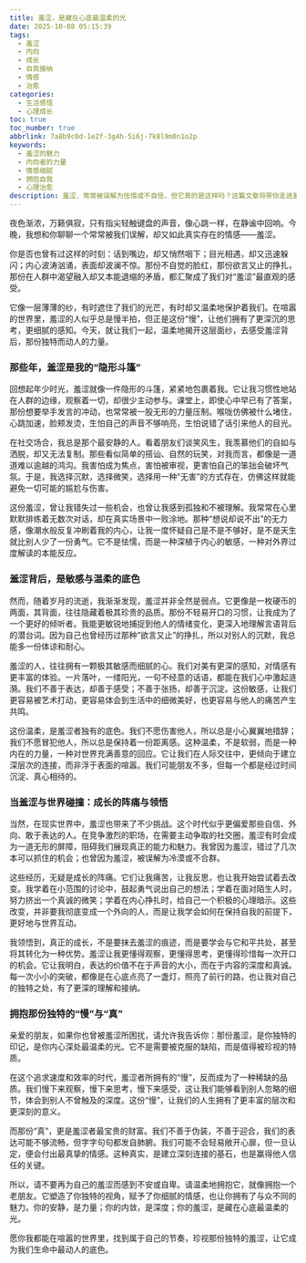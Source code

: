 ```yaml
---
title: 羞涩，是藏在心底最温柔的光
date: 2025-10-08 05:15:39
tags:
  - 羞涩
  - 内向
  - 成长
  - 自我接纳
  - 情感
  - 治愈
categories:
  - 生活感悟
  - 心理成长
toc: true
toc_number: true
abbrlink: 7a8b9c0d-1e2f-3g4h-5i6j-7k8l9m0n1o2p
keywords:
  - 羞涩的魅力
  - 内向者的力量
  - 情感细腻
  - 拥抱自我
  - 心理治愈
description: 羞涩，常常被误解为怯懦或不自信，但它真的是这样吗？这篇文章将带你走进羞涩的内心世界，感受那份敏感、温柔与深沉。它不是需要被克服的弱点，而是值得被珍视的独特底色。让我们一起，重新认识并温柔拥抱这份藏在心底最柔软的光芒。
---
```


夜色渐浓，万籁俱寂，只有指尖轻触键盘的声音，像心跳一样，在静谧中回响。今晚，我想和你聊聊一个常常被我们误解，却又如此真实存在的情感——羞涩。

你是否也曾有过这样的时刻：话到嘴边，却又悄然咽下；目光相遇，却又迅速躲闪；内心波涛汹涌，表面却波澜不惊。那份不自觉的脸红，那份欲言又止的挣扎，那份在人群中渴望融入却又本能退缩的矛盾，都汇聚成了我们对“羞涩”最直观的感受。

它像一层薄薄的纱，有时遮住了我们的光芒，有时却又温柔地保护着我们。在喧嚣的世界里，羞涩的人似乎总是慢半拍，但正是这份“慢”，让他们拥有了更深沉的思考，更细腻的感知。今天，就让我们一起，温柔地揭开这层面纱，去感受羞涩背后，那份独特而动人的力量。

### 那些年，羞涩是我的“隐形斗篷”

回想起年少时光，羞涩就像一件隐形的斗篷，紧紧地包裹着我。它让我习惯性地站在人群的边缘，观察着一切，却很少主动参与。课堂上，即使心中早已有了答案，那份想要举手发言的冲动，也常常被一股无形的力量压制。喉咙仿佛被什么堵住，心跳加速，脸颊发烫，生怕自己的声音不够响亮，生怕说错了话引来他人的目光。

在社交场合，我总是那个最安静的人。看着朋友们谈笑风生，我羡慕他们的自如与洒脱，却又无法复制。那些看似简单的搭讪、自然的玩笑，对我而言，都像是一道道难以逾越的鸿沟。我害怕成为焦点，害怕被审视，更害怕自己的笨拙会破坏气氛。于是，我选择沉默，选择微笑，选择用一种“无害”的方式存在，仿佛这样就能避免一切可能的尴尬与伤害。

这份羞涩，曾让我错失过一些机会，也曾让我感到孤独和不被理解。我常常在心里默默排练着无数次对话，却在真实场景中一败涂地。那种“想说却说不出”的无力感，像潮水般反复冲刷着我的内心，让我一度怀疑自己是不是不够好，是不是天生就比别人少了一份勇气。它不是怯懦，而是一种深植于内心的敏感，一种对外界过度解读的本能反应。

### 羞涩背后，是敏感与温柔的底色

然而，随着岁月的流逝，我渐渐发现，羞涩并非全然是弱点。它更像是一枚硬币的两面，其背面，往往隐藏着极其珍贵的品质。那份不轻易开口的习惯，让我成为了一个更好的倾听者。我能更敏锐地捕捉到他人的情绪变化，更深入地理解言语背后的潜台词。因为自己也曾经历过那种“欲言又止”的挣扎，所以对别人的沉默，我总能多一份体谅和耐心。

羞涩的人，往往拥有一颗极其敏感而细腻的心。我们对美有更深的感知，对情感有更丰富的体验。一片落叶，一缕阳光，一句不经意的话语，都能在我们心中激起涟漪。我们不善于表达，却善于感受；不善于张扬，却善于沉淀。这份敏感，让我们更容易被艺术打动，更容易体会到生活中的细微美好，也更容易与他人的痛苦产生共鸣。

这份温柔，是羞涩者独有的底色。我们不愿伤害他人，所以总是小心翼翼地措辞；我们不愿冒犯他人，所以总是保持着一份距离感。这种温柔，不是软弱，而是一种内在的力量，一种对世界充满善意的回应。它让我们在人际交往中，更倾向于建立深层次的连接，而非浮于表面的喧嚣。我们可能朋友不多，但每一个都是经过时间沉淀、真心相待的。

### 当羞涩与世界碰撞：成长的阵痛与领悟

当然，在现实世界中，羞涩也带来了不少挑战。这个时代似乎更偏爱那些自信、外向、敢于表达的人。在竞争激烈的职场，在需要主动争取的社交圈，羞涩有时会成为一道无形的屏障，阻碍我们展现真正的能力和魅力。我曾因为羞涩，错过了几次本可以抓住的机会；也曾因为羞涩，被误解为冷漠或不合群。

这些经历，无疑是成长的阵痛。它们让我痛苦，让我反思，也让我开始尝试着去改变。我学着在小范围的讨论中，鼓起勇气说出自己的想法；学着在面对陌生人时，努力挤出一个真诚的微笑；学着在内心挣扎时，给自己一个积极的心理暗示。这些改变，并非要我彻底变成一个外向的人，而是让我学会如何在保持自我的前提下，更好地与世界互动。

我领悟到，真正的成长，不是要抹去羞涩的痕迹，而是要学会与它和平共处，甚至将其转化为一种优势。羞涩让我更懂得观察，更懂得思考，更懂得珍惜每一次开口的机会。它让我明白，表达的价值不在于声音的大小，而在于内容的深度和真诚。每一次小小的突破，都像是在心底点亮了一盏灯，照亮了前行的路，也让我对自己的独特之处，有了更深的理解和接纳。

### 拥抱那份独特的“慢”与“真”

亲爱的朋友，如果你也曾被羞涩所困扰，请允许我告诉你：那份羞涩，是你独特的印记，是你内心深处最温柔的光。它不是需要被克服的缺陷，而是值得被珍视的特质。

在这个追求速度和效率的时代，羞涩者所拥有的“慢”，反而成为了一种稀缺的品质。我们慢下来观察，慢下来思考，慢下来感受，这让我们能够看到别人忽略的细节，体会到别人不曾触及的深度。这份“慢”，让我们的人生拥有了更丰富的层次和更深刻的意义。

而那份“真”，更是羞涩者最宝贵的财富。我们不善于伪装，不善于迎合，我们的表达可能不够流畅，但字字句句都发自肺腑。我们可能不会轻易敞开心扉，但一旦认定，便会付出最真挚的情感。这种真实，是建立深刻连接的基石，也是赢得他人信任的关键。

所以，请不要再为自己的羞涩而感到不安或自卑。请温柔地拥抱它，就像拥抱一个老朋友。它塑造了你独特的视角，赋予了你细腻的情感，也让你拥有了与众不同的魅力。你的安静，是力量；你的内敛，是深度；你的羞涩，是藏在心底最温柔的光。

愿你我都能在喧嚣的世界里，找到属于自己的节奏，珍视那份独特的羞涩，让它成为我们生命中最动人的底色。